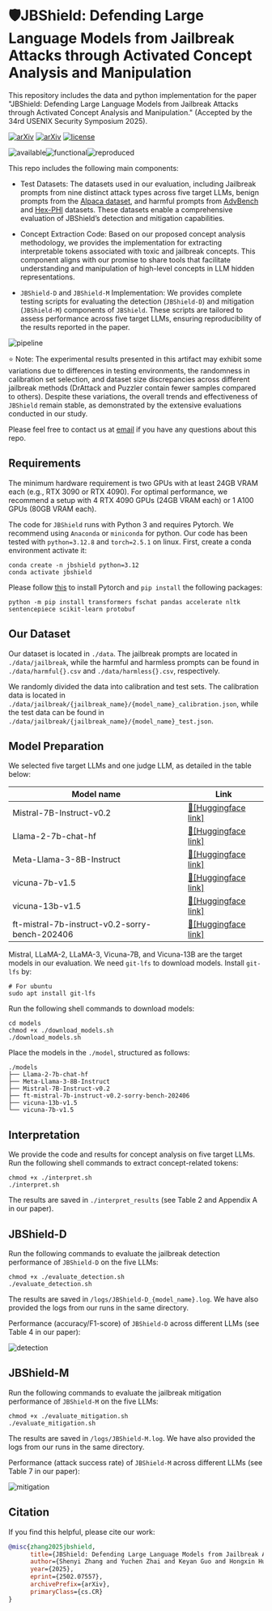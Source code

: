 # :shield:JBShield: Defending Large Language Models from Jailbreak Attacks through Activated Concept Analysis and Manipulation

This repository includes the data and python implementation for the paper "JBShield: Defending Large Language Models from Jailbreak Attacks through Activated Concept Analysis and Manipulation." (Accepted by the 34rd USENIX Security Symposium 2025).

[![arXiv](https://img.shields.io/badge/usenix-paper-8f1d05.svg)](https://www.usenix.org/conference/usenixsecurity25/presentation/zhang-shenyi) [![arXiv](https://img.shields.io/badge/arXiv-paper-b31b1b.svg)](https://arxiv.org/abs/2502.07557) [![license](https://img.shields.io/github/license/NISPlab/JBSHield)](https://opensource.org/licenses/MIT)

![available](./figs/usenixbadges-available.png)![functional](./figs/usenixbadges-functional.png)![reproduced](./figs/usenixbadges-reproduced.png)

This repo includes the following main components:

- Test Datasets: The datasets used in our evaluation, including Jailbreak prompts from nine distinct attack types across five target LLMs, benign prompts from the [Alpaca dataset](https://github.com/tatsu-lab/stanford_alpaca/blob/main/alpaca_data.json), and harmful prompts from [AdvBench](https://github.com/llm-attacks/llm-attacks/tree/main/data/advbench) and [Hex-PHI](https://huggingface.co/datasets/LLM-Tuning-Safety/HEx-PHI) datasets. These datasets enable a comprehensive evaluation of JBShield’s detection and mitigation capabilities.

- Concept Extraction Code: Based on our proposed concept analysis methodology, we provides the implementation for extracting interpretable tokens associated with toxic and jailbreak concepts. This component aligns with our promise to share tools that facilitate understanding and manipulation of high-level concepts in LLM hidden representations.

- `JBShield-D` and `JBShield-M` Implementation: We provides complete testing scripts for evaluating the detection (`JBShield-D`) and mitigation (`JBShield-M`) components of `JBShield`. These scripts are tailored to assess performance across five target LLMs, ensuring reproducibility of the results reported in the paper.

![pipeline](./figs/pipeline.png)

:star: Note: The experimental results presented in this artifact may exhibit some variations due to differences in testing environments, the randomness in calibration set selection, and dataset size discrepancies across different jailbreak methods (DrAttack and Puzzler contain fewer samples compared to others). Despite these variations, the overall trends and effectiveness of `JBShield` remain stable, as demonstrated by the extensive evaluations conducted in our study.

Please feel free to contact us at [email](mailto:shenyizhang@whu.edu.cn) if you have any questions about this repo.

## Requirements

The minimum hardware requirement is two GPUs with at least 24GB VRAM each (e.g., RTX 3090 or RTX 4090). For optimal performance, we recommend a setup with 4 RTX 4090 GPUs (24GB VRAM each) or 1 A100 GPUs (80GB VRAM each). 

The code for `JBShield` runs with Python 3 and requires Pytorch. We recommend using `Anaconda` or `miniconda` for python. Our code has been tested with `python=3.12.8` and `torch=2.5.1` on linux. First, create a conda environment activate it:

```shell
conda create -n jbshield python=3.12
conda activate jbshield
```

Please follow [this](https://pytorch.org/get-started/locally/) to install Pytorch and `pip install` the following packages:

```shell
python -m pip install transformers fschat pandas accelerate nltk sentencepiece scikit-learn protobuf
```

## Our Dataset

Our dataset is located in `./data`. The jailbreak prompts are located in `./data/jailbreak`, while the harmful and harmless prompts can be found in `./data/harmful{}.csv` and `./data/harmless{}.csv`, respectively. 

We randomly divided the data into calibration and test sets. The calibration data is located in `./data/jailbreak/{jailbreak_name}/{model_name}_calibration.json`, while the test data can be found in `./data/jailbreak/{jailbreak_name}/{model_name}_test.json`.

## Model Preparation

We selected five target LLMs and one judge LLM, as detailed in the table below:

| Model name                                     | Link                                                         |
| ---------------------------------------------- | ------------------------------------------------------------ |
| Mistral-7B-Instruct-v0.2                       | [:hugs:[Huggingface link]](https://huggingface.co/mistralai/Mistral-7B-Instruct-v0.2) |
| Llama-2-7b-chat-hf                             | [:hugs:[Huggingface link]](https://huggingface.co/meta-llama/Llama-2-7b-chat-hf) |
| Meta-Llama-3-8B-Instruct                       | [:hugs:[Huggingface link]](https://huggingface.co/meta-llama/Meta-Llama-3-8B-Instruct) |
| vicuna-7b-v1.5                                 | [:hugs:[Huggingface link]](https://huggingface.co/lmsys/vicuna-7b-v1.5) |
| vicuna-13b-v1.5                                | [:hugs:[Huggingface link]](https://huggingface.co/lmsys/vicuna-13b-v1.5) |
| ft-mistral-7b-instruct-v0.2-sorry-bench-202406 | [:hugs:[Huggingface link]](https://huggingface.co/sorry-bench/ft-mistral-7b-instruct-v0.2-sorry-bench-202406) |

Mistral, LLaMA-2, LLaMA-3, Vicuna-7B, and Vicuna-13B are the target models in our evaluation. We need `git-lfs` to download models. Install `git-lfs` by:

```shell
# For ubuntu
sudo apt install git-lfs
```

Run the following shell commands to download models:

```shell
cd models
chmod +x ./download_models.sh
./download_models.sh
```

Place the models in the `./model`, structured as follows:

```
./models
├── Llama-2-7b-chat-hf
├── Meta-Llama-3-8B-Instruct
├── Mistral-7B-Instruct-v0.2
├── ft-mistral-7b-instruct-v0.2-sorry-bench-202406
├── vicuna-13b-v1.5
└── vicuna-7b-v1.5
```

## Interpretation

We provide the code and results for concept analysis on five target LLMs. Run the following shell commands to extract concept-related tokens:

```shell
chmod +x ./interpret.sh
./interpret.sh
```

The results are saved in `./interpret_results` (see Table 2 and Appendix A in our paper).

## JBShield-D

Run the following commands to evaluate the jailbreak detection performance of `JBShield-D` on the five LLMs:

```shell
chmod +x ./evaluate_detection.sh
./evaluate_detection.sh
```

The results are saved in `/logs/JBShield-D_{model_name}.log`. We have also provided the logs from our runs in the same directory.

Performance (accuracy/F1-score) of `JBShield-D` across different LLMs (see Table 4 in our paper):

![detection](./figs/detection.png)

## JBShield-M

Run the following commands to evaluate the jailbreak mitigation performance of `JBShield-M` on the five LLMs:

```shell
chmod +x ./evaluate_mitigation.sh
./evaluate_mitigation.sh
```

The results are saved in `/logs/JBShield-M.log`. We have also provided the logs from our runs in the same directory.

Performance (attack success rate) of `JBShield-M` across different LLMs (see Table 7 in our paper):

![mitigation](./figs/mitigation.png)

## Citation

If you find this helpful, please cite our work:

```bibtex
@misc{zhang2025jbshield,
      title={JBShield: Defending Large Language Models from Jailbreak Attacks through Activated Concept Analysis and Manipulation}, 
      author={Shenyi Zhang and Yuchen Zhai and Keyan Guo and Hongxin Hu and Shengnan Guo and Zheng Fang and Lingchen Zhao and Chao Shen and Cong Wang and Qian Wang},
      year={2025},
      eprint={2502.07557},
      archivePrefix={arXiv},
      primaryClass={cs.CR}
}
```
